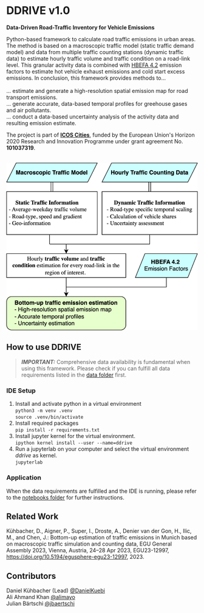 # DDRIVE v1.0
**Data-Driven Road-Traffic Inventory for Vehicle Emissions**<br>

Python-based framework to calculate road traffic emissions in urban areas. The method is based on a macroscopic traffic model (static traffic demand model) and data from multiple traffic counting stations (dynamic traffic data) to estimate hourly traffic volume and traffic condition on a road-link level. This granular activity data is combined with [HBEFA 4.2](https://www.hbefa.net/) emission factors to estimate hot vehicle exhaust emissions and cold start excess emissions.
In conclusion, this framework provides methods to...<br><br>
... estimate and generate a high-resolution spatial emission map for road transport emissions.<br>
... generate accurate, data-based temporal profiles for greehouse gases and air pollutants.<br>
... conduct a data-based uncertainty analysis of the activity data and resulting emission estimate.

The project is part of [**ICOS Cities**](https://www.icos-cp.eu/projects/icos-cities), funded by the European Union's Horizon 2020 Research and Innovation Programme under grant agreement No. **101037319**.

<br>

<img src="./docs/img/method_overview.svg">

## How to use DDRIVE

> **_IMPORTANT:_** Comprehensive data availability is fundamental when using this framework. Please check if you can fulfill all data requirements listed in the [data folder](/data/README.md) first. <br>


### IDE Setup
1. Install and activate python in a virtual environment<br>
``python3 -m venv .venv``<br>
``source .venv/bin/activate``
2. Install required packages<br>
``pip install -r requirements.txt``
3. Install jupyter kernel for the virtual environment.<br>
``ipython kernel install --user --name=ddrive``
4. Run a jupyterlab on your computer and select the virtual environment *ddrive* as kernel.<br>
``jupyterlab``

### Application
When the data requirements are fulfilled and the IDE is running, please refer to the [notebooks folder](/notebooks/README.md) for further instructions.<br>


## Related Work
Kühbacher, D., Aigner, P., Super, I., Droste, A., Denier van der Gon, H., Ilic, M., and Chen, J.: Bottom-up estimation of traffic emissions in Munich based on macroscopic traffic simulation and counting data, EGU General Assembly 2023, Vienna, Austria, 24–28 Apr 2023, EGU23-12997, https://doi.org/10.5194/egusphere-egu23-12997, 2023.

## Contributors
Daniel Kühbacher (Lead) [@DanielKuebi](https://github.com/DanielKuebi)<br>
Ali Ahmand Khan [@alimayo](https://github.com/orgs/tum-esm/people/alimayo)<br>
Julian Bärtschi [@jbaertschi](https://github.com/jbaertschi)